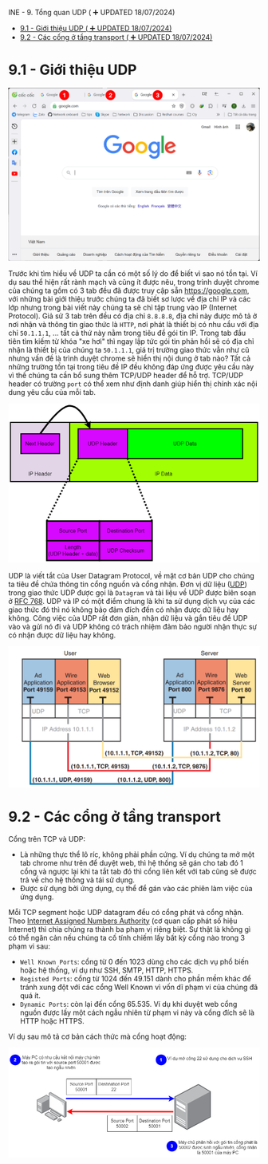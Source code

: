 INE - 9. Tổng quan UDP ( :heavy_plus_sign: UPDATED 18/07/2024)

- [9.1 - Giới thiệu UDP ( :heavy_plus_sign: UPDATED 18/07/2024)](#ine_9_intro_udp)
- [9.2 - Các cổng ở tầng transport ( :heavy_plus_sign: UPDATED 18/07/2024)](#ine_9_transport_layer_port_numbers)

# <a name="ine_9_intro_udp"></a>9.1 - Giới thiệu UDP

<div style="text-align:center"><img src="../images/ine_41_multi_session.png" alt/></div>

Trước khi tìm hiểu về UDP ta cần có một số lý do để biết vì sao nó tồn tại. Ví dụ sau thể hiện rất rành mạch và cũng ít được nêu, trong trình duyệt chrome của chúng ta gồm có 3 tab đều đã được truy cập sẵn https://google.com, với những bài giới thiệu trước chúng ta đã biết sơ lược về địa chỉ IP và các lớp nhưng trong bài viết này chúng ta sẽ chỉ tập trung vào IP (Internet Protocol). Giả sử 3 tab trên đều có địa chỉ `8.8.8.8`, địa chỉ này được mô tả ở nơi nhận và thông tin giao thức là `HTTP`, nơi phát là thiết bị có nhu cầu với địa chỉ `50.1.1.1`, ... tất cả thứ này nằm trong tiêu đề gói tin IP. Trong tab đầu tiên tìm kiếm từ khóa "xe hơi" thì ngay lập tức gói tin phản hồi sẽ có địa chỉ nhận là thiết bị của chúng ta `50.1.1.1`, giá trị trường giao thức vẫn như cũ nhưng vấn đề là trình duyệt chrome sẽ hiển thị nội dung ở tab nào? Tất cả những trường tồn tại trong tiêu đề IP đều không đáp ứng được yêu cầu này vì thế chúng ta cần bổ sung thêm TCP/UDP header để hỗ trợ. TCP/UDP header có trường `port` có thể xem như định danh giúp hiển thị chính xác nội dung yêu cầu của mỗi tab.

<div style="text-align:center"><img src="../images/ine_42_ip_header_and_udp_header.png" alt/></div>

UDP là viết tắt của User Datagram Protocol, về mặt cơ bản UDP cho chúng ta tiêu đề chứa thông tin cổng nguồn và cổng nhận. Đơn vị dữ liệu ([UDP](https://datatracker.ietf.org/doc/html/rfc768)) trong giao thức UDP được gọi là `Datagram` và tài liệu về UDP được biên soạn ở [RFC 768](https://datatracker.ietf.org/doc/html/rfc768). UDP và IP có một điểm chung là khi ta sử dụng dịch vụ của các giao thức đó thì nó không bảo đảm đích đến có nhận được dữ liệu hay không. Công việc của UDP rất đơn giản, nhận dữ liệu và gắn tiêu đề UDP vào và gửi nó đi và UDP không có trách nhiệm đảm bảo người nhận thực sự có nhận được dữ liệu hay không.

<div style="text-align:center"><img src="../images/ine_54_connections_between_sockets.png" alt/></div>

# <a name="ine_9_transport_layer_port_numbers"></a>9.2 - Các cổng ở tầng transport

Cổng trên TCP và UDP:
- Là những thực thể lô ríc, không phải phần cứng. Ví dụ chúng ta mở một tab chrome như trên để duyệt web, thì hệ thống sẽ gán cho tab đó 1 cổng và ngược lại khi ta tắt tab đó thì cổng liên kết với tab cũng sẽ được trả về cho hệ thống và tái sử dụng.
- Được sử dụng bởi ứng dụng, cụ thể để gán vào các phiên làm việc của ứng dụng.

Mỗi TCP segment hoặc UDP datagram đều có cổng phát và cổng nhận. Theo [Internet Assigned Numbers Authority](https://www.iana.org/assignments/service-names-port-numbers/service-names-port-numbers.xhtml) (cơ quan cấp phát số hiệu Internet) thì chia chúng ra thành ba phạm vị riêng biệt. Sự thật là không gì có thể ngăn cản nếu chúng ta cố tính chiếm lấy bất kỳ cổng nào trong 3 phạm vi sau:
- `Well Known Ports`: cổng từ 0 đến 1023 dùng cho các dịch vụ phổ biến hoặc hệ thống, ví dụ như SSH, SMTP, HTTP, HTTPS. 
- `Registed Ports`: cổng từ 1024 đến 49.151 dành cho phần mềm khác để tránh xung đột với các cổng Well Known vì vốn dĩ phạm vi của chúng đã quá ít.
- `Dynamic Ports`: còn lại đến cổng 65.535. Ví dụ khi duyệt web cổng nguồn được lấy một cách ngẫu nhiên từ phạm vi này và cổng đích sẽ là HTTP hoặc HTTPS.

Ví dụ sau mô tả cơ bản cách thức mà cổng hoạt động:

<div style="text-align:center"><img src="../images/ine_43_example_ssh_how_port_work.png" alt/></div>